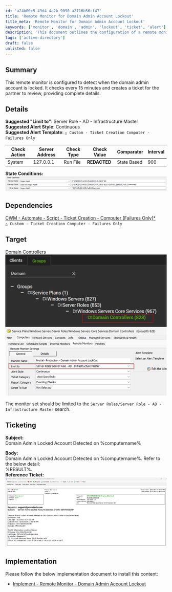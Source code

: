 ```yaml
---
id: 'a24b00c5-49d4-4a2b-9090-a2716b56cf47'
title: 'Remote Monitor for Domain Admin Account Lockout'
title_meta: 'Remote Monitor for Domain Admin Account Lockout'
keywords: ['monitor', 'domain', 'admin', 'lockout', 'ticket', 'alert']
description: 'This document outlines the configuration of a remote monitor designed to detect when the domain admin account is locked. It includes details on check actions, dependencies, target servers, ticketing information, and implementation steps for effective monitoring and alerting.'
tags: ['active-directory']
draft: false
unlisted: false
---
```

## Summary

This remote monitor is configured to detect when the domain admin account is locked. It checks every 15 minutes and creates a ticket for the partner to review, providing complete details.

## Details

**Suggested "Limit to"**: Server Role - AD - Infrastructure Master  
**Suggested Alert Style**: Continuous  
**Suggested Alert Template**: `△ Custom - Ticket Creation Computer - Failures Only`

| Check Action | Server Address | Check Type | Check Value | Comparator | Interval |
|--------------|----------------|------------|-------------|------------|----------|
| System       | 127.0.0.1     | Run File   | **REDACTED**| State Based | 900      |

**State Conditions:**  
![State Conditions](../../../static/img/Domain-Admin-Account-Lockout/image_1.png)

## Dependencies

[CWM - Automate - Script - Ticket Creation - Computer [Failures Only]*](<../scripts/Ticket Creation - Computer Failures Only.md>)  
`△ Custom - Ticket Creation Computer - Failures Only`

## Target

Domain Controllers  
![Target Image](../../../static/img/Domain-Admin-Account-Lockout/image_2.png)  
![Target Image](../../../static/img/Domain-Admin-Account-Lockout/image_3.png)  

The monitor set should be limited to the `Server Roles/Server Role - AD - Infrastructure Master` search.

## Ticketing

**Subject:**  
Domain Admin Locked Account Detected on %computername%

**Body:**  
Domain Admin Locked Account Detected on %computername%. Refer to the below detail:  
%RESULT%.  
**Reference Ticket:**  
![Reference Ticket](../../../static/img/Domain-Admin-Account-Lockout/image_4.png)

## Implementation

Please follow the below implementation document to install this content:

- [Implement - Remote Monitor - Domain Admin Account Lockout](<./Implement - Remote Monitor - Domain Admin Account Lockout.md>)













